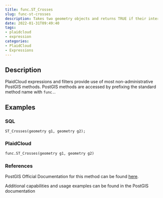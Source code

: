 ```yaml
---
title: func.ST_Crosses
slug: func-st-crosses
description: Takes two geometry objects and returns TRUE if their intersection "spatially cross", but not all interior points in common
date: 2022-01-31T09:49:40
tags:
- plaidcloud
- expression
categories:
- PlaidCloud
- Expressions
---
```



## Description


PlaidCloud expressions and filters provide use of most non-administrative PostGIS methods. PostGIS methods are accessed by prefixing the standard method name with `func.`.



## Examples


### SQL



```
ST_Crosses(geometry g1, geometry g2);
```


### PlaidCloud



```python
func.ST_Crosses(geometry g1, geometry g2)
```


### References


PostGIS Official Documentation for this method can be found [here](https://postgis.net/docs/manual-3.1/ST_Crosses.html).



Additional capabilities and usage examples can be found in the PostGIS documentation


